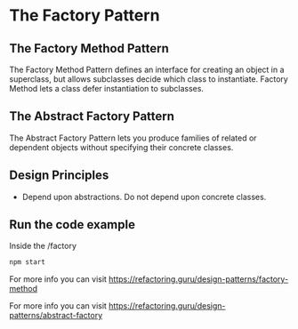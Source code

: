 # The Factory Pattern

## The Factory Method Pattern

The Factory Method Pattern defines an interface for creating an object in a superclass, but allows subclasses decide which class to instantiate. Factory Method lets a class defer instantiation to subclasses.

## The Abstract Factory Pattern

The Abstract Factory Pattern lets you produce families of related or dependent objects without specifying their concrete classes.

## Design Principles

- Depend upon abstractions. Do not depend upon concrete classes.

## Run the code example

Inside the /factory

```bash
npm start
```

For more info you can visit https://refactoring.guru/design-patterns/factory-method

For more info you can visit https://refactoring.guru/design-patterns/abstract-factory
